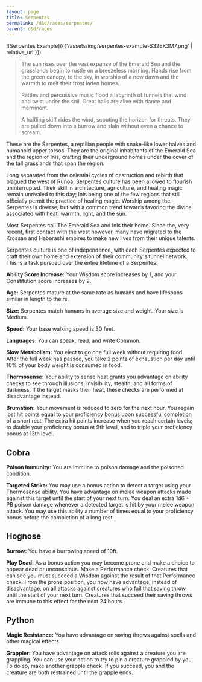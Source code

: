 ```yaml
---
layout: page
title: Serpentes
permalink: /d&d/races/serpentes/
parent: d&d/races
---
```


![Serpentes Example]({{'/assets/img/serpentes-example-S32EK3M7.png' | relative_url }})

> The sun rises over the vast expanse of the Emerald Sea and the grasslands begin to rustle on a breezeless morning. Hands rise from the green canopy, to the sky, in worship of a new dawn and the warmth to melt their frost laden homes.
>
> Rattles and percussive music flood a labyrinth of tunnels that wind and twist under the soil. Great halls are alive with dance and merriment.
>
> A halfling skiff rides the wind, scouting the horizon for threats. They are pulled down into a burrow and slain without even a chance to scream.

These are the Serpentes, a reptilian people with snake-like lower halves and humanoid upper torsos. They are the original inhabitants of the Emerald Sea and the region of Inis, crafting their underground homes under the cover of the tall grasslands that span the region.

Long separated from the celestial cycles of destruction and rebirth that plagued the west of Runoa, Serpentes culture has been allowed to flourish uninterrupted. Their skill in architecture, agriculture, and healing magic remain unrivaled to this day; Inis being one of the few regions that still officially permit the practice of healing magic. Worship among the Serpentes is diverse, but with a common trend towards favoring the divine associated with heat, warmth, light, and the sun.

Most Serpentes call The Emerald Sea and Inis their home. Since the, very recent, first contact with the west however, many have migrated to the Krossan and Habarashi empires to make new lives from their unique talents.

Serpentes culture is one of independence, with each Serpentes expected to craft their own home and extension of their community's tunnel network. This is a task pursued over the entire lifetime of a Serpentes.

**Ability Score Increase:** Your Wisdom score increases by 1, and your Constitution score increases by 2.

**Age:** Serpentes mature at the same rate as humans and have lifespans similar in length to theirs.

**Size:** Serpentes match humans in average size and weight. Your size is Medium.

**Speed:** Your base walking speed is 30 feet.

**Languages:** You can speak, read, and write Common.

**Slow Metabolism:** You elect to go one full week without requiring food. After the full week has passed, you take 2 points of exhaustion per day until 10% of your body weight is consumed in food.

**Thermosense:** Your ability to sense heat grants you advantage on ability checks to see through illusions, invisibility, stealth, and all forms of darkness. If the target masks their heat, these checks are performed at disadvantage instead.

**Brumation:** Your movement is reduced to zero for the next hour. You regain lost hit points equal to your proficiency bonus upon successful completion of a short rest. The extra hit points increase when you reach certain levels; to double your proficiency bonus at 9th level, and to triple your proficiency bonus at 13th level.

## Cobra

**Poison Immunity:** You are immune to poison damage and the poisoned condition.

**Targeted Strike:** You may use a bonus action to detect a target using your Thermosense ability. You have advantage on melee weapon attacks made against this target until the start of your next turn. You deal an extra 1d6 + PB poison damage whenever a detected target is hit by your melee weapon attack. You may use this ability a number of times equal to your proficiency bonus before the completion of a long rest.

## Hognose

**Burrow:** You have a burrowing speed of 10ft.

**Play Dead:** As a bonus action you may become prone and make a choice to appear dead or unconscious. Make a Performance check. Creatures that can see you must succeed a Wisdom against the result of that Performance check. From the prone position, you now have advantage, instead of disadvantage, on all attacks against creatures who fail that saving throw until the start of your next turn. Creatures that succeed their saving throws are immune to this effect for the next 24 hours.

## Python

**Magic Resistance:** You have advantage on saving throws against spells and other magical effects.

**Grappler:** You have advantage on attack rolls against a creature you are grappling. You can use your action to try to pin a creature grappled by you. To do so, make another grapple check. If you succeed, you and the creature are both restrained until the grapple ends.
